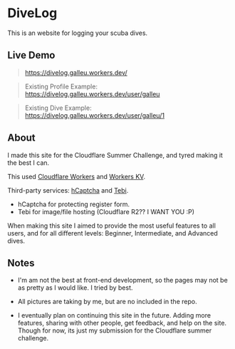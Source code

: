 # DiveLog
This is an website for logging your scuba dives.

## Live Demo
> https://divelog.galleu.workers.dev/

> Existing Profile Example: https://divelog.galleu.workers.dev/user/galleu

> Existing Dive Example: https://divelog.galleu.workers.dev/user/galleu/1


## About 

I made this site for the Cloudflare Summer Challenge, and tyred making it the best I can.

This used [Cloudflare Workers](https://workers.cloudflare.com/) and [Workers KV](https://developers.cloudflare.com/workers/runtime-apis/kv).

Third-party services: [hCaptcha](https://www.hcaptcha.com/) and [Tebi](https://tebi.io/).
* hCaptcha for protecting register form.
* Tebi for image/file hosting (Cloudflare R2?? I WANT YOU :P)

When making this site I aimed to provide the most useful features to all users, and for all different levels: Beginner, Intermediate, and Advanced dives.

## Notes

* I'm am not the best at front-end development, so the pages may not be as pretty as I would like. I tried by best.

* All pictures are taking by me, but are no included in the repo.

* I eventually plan on continuing this site in the future. Adding more features, sharing with other people, get feedback, and help on the site. Though for now, its just my submission for the Cloudflare summer challenge.